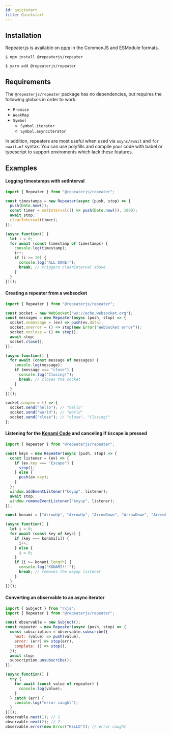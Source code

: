 ```yaml
---
id: quickstart
title: Quickstart
---
```


## Installation

Repeater.js is available on [npm](https://www.npmjs.com/package/@repeaterjs/repeater) in the CommonJS and ESModule formats.

`$ npm install @repeaterjs/repeater`

`$ yarn add @repeaterjs/repeater`

## Requirements

The `@repeaterjs/repeater` package has no dependencies, but requires the following globals in order to work:
- `Promise`
- `WeakMap`
- `Symbol`
  - `Symbol.iterator`
  - `Symbol.asyncIterator`

In addition, repeaters are most useful when used via `async/await` and `for await…of` syntax. You can use polyfills and compile your code with babel or typescript to support enviroments which lack these features.

## Examples

<h4 id="timestamps">Logging timestamps with setInterval</h4>

```js
import { Repeater } from "@repeaterjs/repeater";

const timestamps = new Repeater(async (push, stop) => {
  push(Date.now());
  const timer = setInterval(() => push(Date.now()), 1000);
  await stop;
  clearInterval(timer);
});

(async function() {
  let i = 0;
  for await (const timestamp of timestamps) {
    console.log(timestamp);
    i++;
    if (i >= 10) {
      console.log("ALL DONE!");
      break; // triggers clearInterval above
    }
  }
})();
```

<h4 id="websocket">Creating a repeater from a websocket</h4>

```js
import { Repeater } from "@repeaterjs/repeater";

const socket = new WebSocket("ws://echo.websocket.org");
const messages = new Repeater(async (push, stop) => {
  socket.onmessage = (ev) => push(ev.data);
  socket.onerror = () => stop(new Error("WebSocket error"));
  socket.onclose = () => stop();
  await stop;
  socket.close();
});

(async function() {
  for await (const message of messages) {
    console.log(message);
    if (message === "close") {
      console.log("Closing!");
      break; // closes the socket
    }
  }
})();

socket.onopen = () => {
  socket.send("hello"); // "hello"
  socket.send("world"); // "world"
  socket.send("close"); // "close", "Closing!"
};
```

<h4 id="konami-code">Listening for the <a href="https://en.wikipedia.org/wiki/Konami_Code">Konami Code</a> and canceling if <kbd>Escape</kbd> is pressed</h4>

```js
import { Repeater } from "@repeaterjs/repeater";

const keys = new Repeater(async (push, stop) => {
  const listener = (ev) => {
    if (ev.key === "Escape") {
      stop();
    } else {
      push(ev.key);
    }
  };
  window.addEventListener("keyup", listener);
  await stop;
  window.removeEventListener("keyup", listener);
});

const konami = ["ArrowUp", "ArrowUp", "ArrowDown", "ArrowDown", "ArrowLeft", "ArrowRight", "ArrowLeft", "ArrowRight", "b", "a"];

(async function() {
  let i = 0;
  for await (const key of keys) {
    if (key === konami[i]) {
      i++;
    } else {
      i = 0;
    }
    if (i >= konami.length) {
      console.log("KONAMI!!!");
      break; // removes the keyup listener
    }
  }
})();
```

<h4 id="observables">Converting an observable to an async iterator</h4>

```js
import { Subject } from "rxjs";
import { Repeater } from "@repeaterjs/repeater";

const observable = new Subject();
const repeater = new Repeater(async (push, stop) => {
  const subscription = observable.subscribe({
    next: (value) => push(value),
    error: (err) => stop(err),
    complete: () => stop(),
  });
  await stop;
  subscription.unsubscribe();
});

(async function() {
  try {
    for await (const value of repeater) {
      console.log(value);
    }
  } catch (err) {
    console.log("error caught");
  }
})();
observable.next(1); // 1
observable.next(2); // 2
observable.error(new Error("HELLO")); // error caught
```
